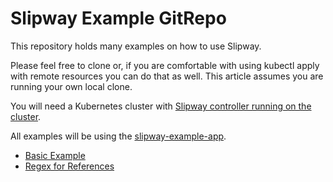 # Slipway Example GitRepo

This repository holds many examples on how to use Slipway.

Please feel free to clone or, if you are comfortable with using kubectl
apply with remote resources you can do that as well.
This article assumes you are running your own local clone.

You will need a Kubernetes cluster with [Slipway controller running
on the cluster](https://github.com/slipway-gitops/slipway/blob/master/DEPLOY.md).

All examples will be using the [slipway-example-app](https://github.com/slipway-gitops/slipway-example-app/).

- [Basic Example](BASIC.md)
- [Regex for References](REGEX.md)
